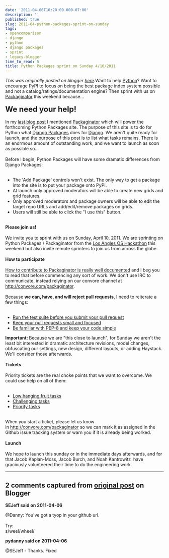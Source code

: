 ```yaml
---
date: '2011-04-06T10:28:00.000-07:00'
description: ''
published: true
slug: 2011-04-python-packages-sprint-on-sunday
tags:
- opencomparison
- django
- python
- django packages
- sprint
- legacy-blogger
time_to_read: 5
title: Python Packages sprint on Sunday 4/10/2011
---
```


*This was originally posted on blogger [here](https://pydanny.blogspot.com/2011/04/python-packages-sprint-on-sunday.html)*.Want to help <a href="http://python.org/">Python</a>? Want to encourage <a href="http://pypi.python.org/pypi">PyPI</a> to focus on being the best package index system possible and not a catalog/ratings/documentation engine? Then sprint with us on <a href="https://github.com/cartwheelweb/packaginator">Packaginator</a> this weekend because...<br /><br /><b><span class="Apple-style-span" style="font-size: x-large;">We need your help!</span></b><br /><br />In my <a href="http://pydanny.blogspot.com/2011/04/pycon-2011-sprint-report.html">last blog post</a> I mentioned <a href="https://github.com/cartwheelweb/packaginator">Packaginator</a> which will power the forthcoming Python Packages site. The purpose of this site is to do for Python what <a href="http://djangopackages.com/">Django Packages</a> does for <a href="http://djangoproject.com/">Django</a>. We aren't quite ready for launch, and the purpose of this post is to list what tasks remains. There is an enormous amount of outstanding work, and we want to launch as soon as possible so...<br /><br />Before I begin, Python Packages will have some dramatic differences from Django Packages:<br /><br /><ul><li>The 'Add Package' controls won't exist. The only way to get a package into the site is to put your package onto PyPI.</li><li>At launch only approved moderators will be able to create new grids and grid features.</li><li>Only approved moderators and package owners will be able to edit the target repo URLs and add/edit/remove packages on grids.</li><li>Users will still be able to click the "I use this" button.&nbsp;</li></ul><br /><b>Please join us!</b><br /><br />We invite you to sprint with us on Sunday, April 10, 2011. We are sprinting on Python Packages / Packaginator from the <a href="http://oshackathon-eorg.eventbrite.com/">Los Angles OS Hackathon</a> this weekend but also invite remote sprinters to join us from across the globe.<br /><br /><b>How to participate</b><br /><br /><a href="http://readthedocs.org/docs/packaginator/latest/contributing.html">How to contribute to Packaginator is </a><a href="http://readthedocs.org/docs/packaginator/latest/contributing.html">really well documented</a>&nbsp;and I beg you to read that before commencing any sort of work. We don't use IRC to communicate, instead relying on our convore channel at <a href="http://convore.com/packaginator">http://convore.com/packaginator</a>.<br /><br />Because <b>we can, have, and will reject pull requests</b>, I need to reiterate a few things:<br /><br /><ul><li><a href="http://readthedocs.org/docs/packaginator/latest/contributing.html#run-the-tests">Run the test suite before you submit your pull request</a></li><li><a href="http://readthedocs.org/docs/packaginator/latest/contributing.html#keep-your-pull-requests-limited-to-a-single-issue">Keep your pull requests small and focused</a></li><li><a href="http://readthedocs.org/docs/packaginator/latest/contributing.html#follow-pep-8-and-keep-your-code-simple">Be familiar with PEP-8 and keep your code simple</a></li></ul><b>Important: </b>Because we are "this close to launch", for Sunday we aren't the least bit interested in dramatic architecture revisions, model changes, obfuscating our settings, new design, different layouts, or adding Haystack. We'll consider those afterwards.<br /><div><br /><b>Tickets</b><br /><br />Priority tickets are the real choke points that we want to overcome. We could use help on all of them:<br /><br /><ul><li><a href="https://github.com/cartwheelweb/packaginator/issues/labels/starter">Low hanging fruit tasks</a></li><li><a href="https://github.com/cartwheelweb/packaginator/issues/labels/challenging">Challenging tasks</a></li><li><a href="https://github.com/cartwheelweb/packaginator/issues/labels/Priority">Priority tasks</a></li></ul><br />When you start a ticket, please let us know in&nbsp;<a href="http://convore.com/packaginator">http://convore.com/packaginator</a>&nbsp;so we can mark it as assigned in the Github issue tracking system or warn you if it is already being worked.<br /><br /><b>Launch</b><br /><br />We hope to launch this sunday or in the immediate days afterwards, and for that&nbsp;Jacob Kaplan-Moss, Jacob Burch, and&nbsp;Noah Kantrowitz&nbsp;&nbsp;have graciously volunteered their time to do the engineering work.</div>

---

## 2 comments captured from [original post](https://pydanny.blogspot.com/2011/04/python-packages-sprint-on-sunday.html) on Blogger

**SEJeff said on 2011-04-06**

@Danny: You've got a tyop in your github url.<br /><br />Try:<br />s/weel/wheel/

**pydanny said on 2011-04-06**

@SEJeff - Thanks. Fixed

